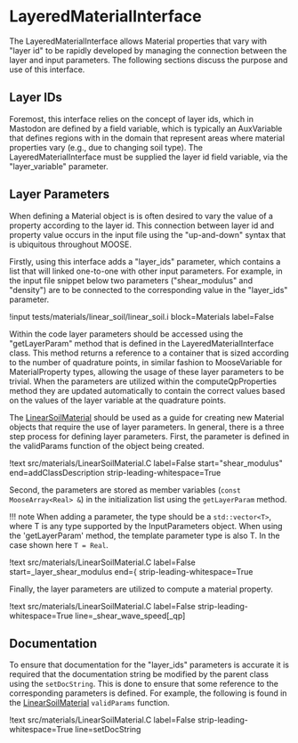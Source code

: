 # LayeredMaterialInterface

The LayeredMaterialInterface allows Material properties that vary with "layer id" to be rapidly developed by managing
the connection between the layer and input parameters. The following sections discuss the purpose and use of this
interface.

## Layer IDs
Foremost, this interface relies on the concept of layer ids, which in Mastodon are defined by a field variable, which
is typically an AuxVariable that defines regions with in the domain that represent areas where material properties
vary (e.g., due to changing soil type). The LayeredMaterialInterface must be supplied the layer id field variable, via
the "layer_variable" parameter.

## Layer Parameters
When defining a Material object is is often desired to vary the value of a property according to the layer id. This
connection between layer id and property value occurs in the input file using the "up-and-down" syntax that is
ubiquitous throughout MOOSE.

Firstly, using this interface adds a "layer_ids" parameter, which contains a list that will linked one-to-one with
other input parameters. For example, in the input file snippet below two parameters ("shear_modulus" and "density")
are to be connected to the corresponding value in the "layer_ids" parameter.

!input tests/materials/linear_soil/linear_soil.i block=Materials label=False

Within the code layer parameters should be accessed using the "getLayerParam" method that is defined in the LayeredMaterialInterface class. This method returns a reference to a container that is sized according to the number of quadrature points, in similar fashion to MooseVariable for MaterialProperty types, allowing the usage of these
layer parameters to be trivial. When the parameters are utilized within the computeQpProperties method they are updated
automatically to contain the correct values based on the values of the layer variable at the quadrature points.


The [LinearSoilMaterial](mastodon/LinearSoilMaterial.md) should be used as a guide for creating new Material objects that require the use of layer parameters. In general, there is a three step process for defining layer parameters. First, the parameter is defined in the validParams function of the object being created.

!text src/materials/LinearSoilMaterial.C label=False start="shear_modulus" end=addClassDescription strip-leading-whitespace=True

Second, the parameters are stored as member variables (`const MooseArray<Real> &`) in the initialization list using
the `getLayerParam` method.

!!! note
    When adding a parameter, the type should be a `std::vector<T>`, where T is any type supported by the InputParameters
    object. When using the 'getLayerParam' method, the template parameter type is also T. In the case shown here `T = Real`.

!text src/materials/LinearSoilMaterial.C label=False start=_layer_shear_modulus end={ strip-leading-whitespace=True

Finally, the layer parameters are utilized to compute a material property.

!text src/materials/LinearSoilMaterial.C label=False strip-leading-whitespace=True line=_shear_wave_speed[_qp]

## Documentation
To ensure that documentation for the "layer_ids" parameters is accurate it is required that the documentation string be modified by the parent class using the `setDocString`. This is done to ensure that some reference to the corresponding parameters is defined. For example, the following is found in the [LinearSoilMaterial](mastodon/LinearSoilMaterial.md) `validParams` function.

!text src/materials/LinearSoilMaterial.C label=False strip-leading-whitespace=True line=setDocString
